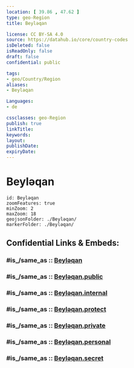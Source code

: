 ```yaml
---
location: [ 39.86 , 47.62 ] 
type: geo-Region
title: Beyləqan

license: CC BY-SA 4.0
source: https://datahub.io/core/country-codes
isDeleted: false
isReadOnly: false
draft: false
confidential: public

tags:
- geo/Country/Region
aliases:
- Beyləqan

Languages:
- de

cssclasses: geo-Region
publish: true
linkTitle: 
keywords: 
layout: 
publishDate: 
expiryDate: 
---
```


# Beyləqan

```leaflet
id: Beyləqan
zoomFeatures: true 
minZoom: 2 
maxZoom: 18
geojsonFolder: ./Beyləqan/
markerFolder: ./Beyləqan/
```


## Confidential Links & Embeds: 

### #is_/same_as :: [Beyləqan](/_Standards/Earth/Continent/Asia/Asia~North~West/Azerbaijan/Regions~Azerbaijan/Aran/counties~Aran/Beyləqan.md) 

### #is_/same_as :: [Beyləqan.public](/_public/Earth/Continent/Asia/Asia~North~West/Azerbaijan/Regions~Azerbaijan/Aran/counties~Aran/Beyləqan.public.md) 

### #is_/same_as :: [Beyləqan.internal](/_internal/Earth/Continent/Asia/Asia~North~West/Azerbaijan/Regions~Azerbaijan/Aran/counties~Aran/Beyləqan.internal.md) 

### #is_/same_as :: [Beyləqan.protect](/_protect/Earth/Continent/Asia/Asia~North~West/Azerbaijan/Regions~Azerbaijan/Aran/counties~Aran/Beyləqan.protect.md) 

### #is_/same_as :: [Beyləqan.private](/_private/Earth/Continent/Asia/Asia~North~West/Azerbaijan/Regions~Azerbaijan/Aran/counties~Aran/Beyləqan.private.md) 

### #is_/same_as :: [Beyləqan.personal](/_personal/Earth/Continent/Asia/Asia~North~West/Azerbaijan/Regions~Azerbaijan/Aran/counties~Aran/Beyləqan.personal.md) 

### #is_/same_as :: [Beyləqan.secret](/_secret/Earth/Continent/Asia/Asia~North~West/Azerbaijan/Regions~Azerbaijan/Aran/counties~Aran/Beyləqan.secret.md)

